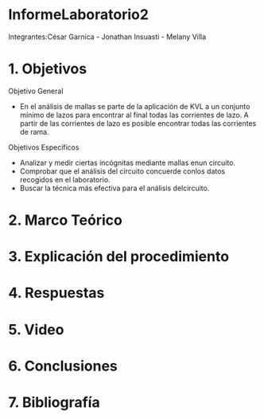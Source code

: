 # InformeLaboratorio2

Integrantes:César Garnica - Jonathan Insuasti - Melany  Villa 

# 1. Objetivos 

Objetivo General

- En el análisis de mallas se parte de la aplicación de KVL a un conjunto mínimo de lazos para encontrar al final todas las corrientes de lazo. A partir de las corrientes de lazo es posible encontrar todas las corrientes de rama.

Objetivos Específicos 

- Analizar y medir ciertas incógnitas mediante mallas enun circuito.
- Comprobar que el análisis del circuito concuerde conlos datos recogidos en el laboratorio.
- Buscar la técnica más efectiva para el análisis delcircuito.

# 2. Marco Teórico


# 3. Explicación  del procedimiento


#  4. Respuestas 


# 5. Video


# 6. Conclusiones


# 7. Bibliografía 
